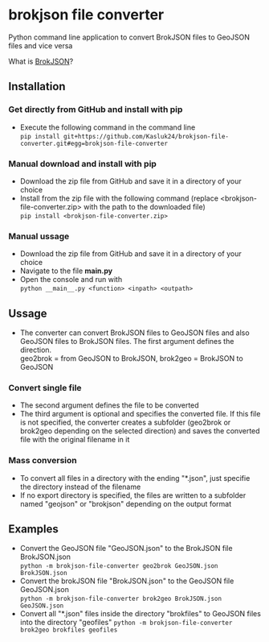 # brokjson file converter

Python command line application to convert BrokJSON files to GeoJSON files and vice versa

What is [BrokJSON](https://www.brokjson.dev/)?

## Installation
### Get directly from GitHub and install with pip
- Execute the following command in the command line <br>
`pip install git+https://github.com/Kasluk24/brokjson-file-converter.git#egg=brokjson-file-converter`

### Manual download and install with pip
- Download the zip file from GitHub and save it in a directory of your choice
- Install from the zip file with the following command (replace <brokjson-file-converter.zip> with the path to the downloaded file) <br>
`pip install <brokjson-file-converter.zip>`

### Manual ussage
- Download the zip file from GitHub and save it in a directory of your choice
- Navigate to the file **__main__.py**
- Open the console and run with<br>
`python __main__.py <function> <inpath> <outpath>`

## Ussage
- The converter can convert BrokJSON files to GeoJSON files and also GeoJSON files to BrokJSON files. The first argument defines the direction.<br>
geo2brok = from GeoJSON to BrokJSON, brok2geo = BrokJSON to GeoJSON

### Convert single file
- The second argument defines the file to be converted
- The third argument is optional and specifies the converted file. If this file is not specified, the converter creates a subfolder (geo2brok or brok2geo depending on the selected direction) and saves the converted file with the original filename in it

### Mass conversion
- To convert all files in a directory with the ending "\*.json", just specifie the directory instead of the filename
- If no export directory is specified, the files are written to a subfolder named "geojson" or "brokjson" depending on the output format

## Examples
- Convert the GeoJSON file "GeoJSON.json" to the BrokJSON file BrokJSON.json<br>
`python -m brokjson-file-converter geo2brok GeoJSON.json BrokJSON.json`
- Convert the brokJSON file "BrokJSON.json" to the GeoJSON file GeoJSON.json<br>
`python -m brokjson-file-converter brok2geo BrokJSON.json GeoJSON.json`
- Convert all "\*.json" files inside the directory "brokfiles" to GeoJSON files into the directory "geofiles"
`python -m brokjson-file-converter brok2geo brokfiles geofiles`

